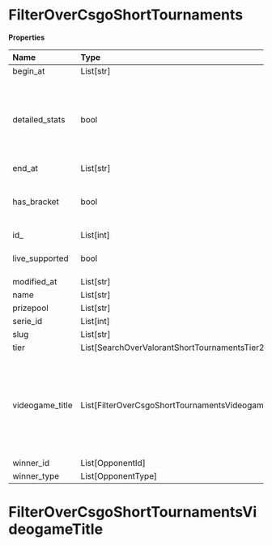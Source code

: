 # FilterOverCsgoShortTournaments

**Properties**

| Name            | Type                                               | Required | Description                                                                                              |
| :-------------- | :------------------------------------------------- | :------- | :------------------------------------------------------------------------------------------------------- |
| begin_at        | List[str]                                          | ❌       |                                                                                                          |
| detailed_stats  | bool                                               | ❌       | Whether the tournament is expected to have detailed statistics available                                 |
| end_at          | List[str]                                          | ❌       |                                                                                                          |
| has_bracket     | bool                                               | ❌       | Whether the tournament has a bracket                                                                     |
| id\_            | List[int]                                          | ❌       |                                                                                                          |
| live_supported  | bool                                               | ❌       | Whether live is supported                                                                                |
| modified_at     | List[str]                                          | ❌       |                                                                                                          |
| name            | List[str]                                          | ❌       |                                                                                                          |
| prizepool       | List[str]                                          | ❌       |                                                                                                          |
| serie_id        | List[int]                                          | ❌       |                                                                                                          |
| slug            | List[str]                                          | ❌       |                                                                                                          |
| tier            | List[SearchOverValorantShortTournamentsTier2]      | ❌       |                                                                                                          |
| videogame_title | List[FilterOverCsgoShortTournamentsVideogameTitle] | ❌       | A videogame title id or slug. <br/>Only for `/csgo/*`, `/codmw/*`, `/fifa/*` and `/ow/*` endpoints <br/> |
| winner_id       | List[OpponentId]                                   | ❌       |                                                                                                          |
| winner_type     | List[OpponentType]                                 | ❌       |                                                                                                          |

# FilterOverCsgoShortTournamentsVideogameTitle

<!-- This file was generated by liblab | https://liblab.com/ -->
